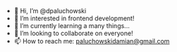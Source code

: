 - 👋 Hi, I’m @dpaluchowski
- 👀 I’m interested in frontend development!
- 🌱 I’m currently learning a many things...
- 💞️ I’m looking to collaborate on everyone!
- 📫 How to reach me: paluchowskidamian@gmail.com
